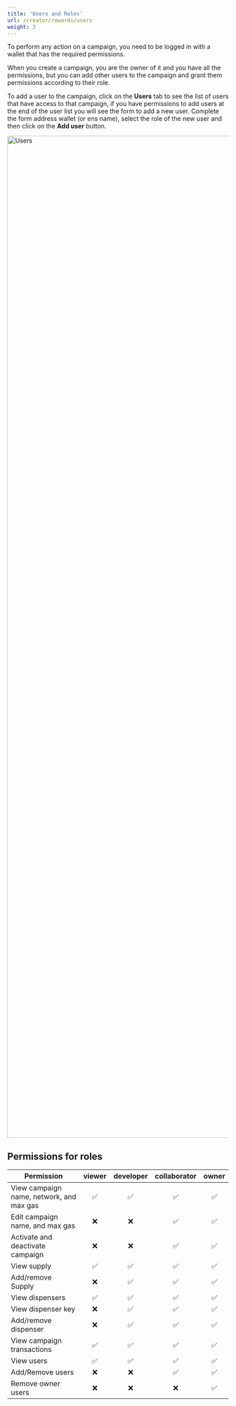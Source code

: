 ```yaml
---
title: 'Users and Roles'
url: /creator/rewards/users
weight: 3
---
```


To perform any action on a campaign, you need to be logged in with a wallet that has the required permissions.

When you create a campaign, you are the owner of it and you have all the permissions, but you can add other users to the campaign and grant them permissions according to their role.

To add a user to the campaign, click on the **Users** tab to see the list of users that have access to that campaign, if you have permissions to add users at the end of the user list you will see the form to add a new user. Complete the form address wallet (or ens name), select the role of the new user and then click on the **Add user** button.

<img src="/images/rewards/users.png" alt="Users" width="2284" hegiht="689" />

## Permissions for roles

| Permission | viewer | developer | collaborator | owner |
|------------|:------:|:---------:|:------------:|:-----:|
| View campaign name, network, and max gas | ✅ | ✅ | ✅ | ✅ |
| Edit campaign name, and max gas          | ❌ | ❌ | ✅ | ✅ |
| Activate and deactivate campaign         | ❌ | ❌ | ✅ | ✅ |
| View supply                              | ✅ | ✅ | ✅ | ✅ |
| Add/remove Supply                        | ❌ | ✅ | ✅ | ✅ |
| View dispensers                          | ✅ | ✅ | ✅ | ✅ |
| View dispenser key                       | ❌ | ✅ | ✅ | ✅ |
| Add/remove dispenser                     | ❌ | ✅ | ✅ | ✅ |
| View campaign transactions               | ✅ | ✅ | ✅ | ✅ |
| View users                               | ✅ | ✅ | ✅ | ✅ |
| Add/Remove users                         | ❌ | ❌ | ✅ | ✅ |
| Remove owner users                       | ❌ | ❌ | ❌ | ✅ |
